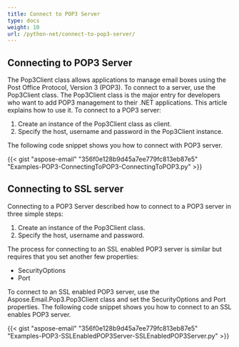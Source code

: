 ```yaml
---
title: Connect to POP3 Server
type: docs
weight: 10
url: /python-net/connect-to-pop3-server/
---
```


## **Connecting to POP3 Server**
The Pop3Client class allows applications to manage email boxes using the Post Office Protocol, Version 3 (POP3). To connect to a server, use the Pop3Client class. The Pop3Client class is the major entry for developers who want to add POP3 management to their .NET applications. This article explains how to use it. To connect to a POP3 server:

1. Create an instance of the Pop3Client class as client.
1. Specify the host, username and password in the Pop3Client instance.

The following code snippet shows you how to connect with POP3 server.



{{< gist "aspose-email" "356f0e128b9d45a7ee779fc813eb87e5" "Examples-POP3-ConnectingToPOP3-ConnectingToPOP3.py" >}}
## **Connecting to SSL server**
Connecting to a POP3 Server described how to connect to a POP3 server in three simple steps:

1. Create an instance of the Pop3Client class.
1. Specify the host, username and password.

The process for connecting to an SSL enabled POP3 server is similar but requires that you set another few properties:

- SecurityOptions
- Port

To connect to an SSL enabled POP3 server, use the Aspose.Email.Pop3.Pop3Client class and set the SecurityOptions and Port properties. The following code snippet shows you how to connect to an SSL enables POP3 server.



{{< gist "aspose-email" "356f0e128b9d45a7ee779fc813eb87e5" "Examples-POP3-SSLEnabledPOP3Server-SSLEnabledPOP3Server.py" >}}
